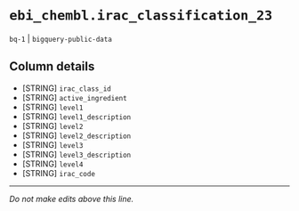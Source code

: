 # `ebi_chembl.irac_classification_23`
`bq-1` | `bigquery-public-data`

## Column details
* [STRING]    `irac_class_id`
* [STRING]    `active_ingredient`
* [STRING]    `level1`
* [STRING]    `level1_description`
* [STRING]    `level2`
* [STRING]    `level2_description`
* [STRING]    `level3`
* [STRING]    `level3_description`
* [STRING]    `level4`
* [STRING]    `irac_code`

-------------------------------------------------------------------------------
*Do not make edits above this line.*
